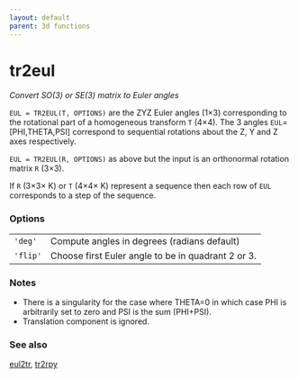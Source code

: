 ```yaml
---
layout: default
parent: 3d functions
---
```

# tr2eul
_Convert SO(3) or SE(3) matrix to Euler angles_


```EUL = TR2EUL(T, OPTIONS)``` are the ZYZ Euler angles (1&times;3) corresponding to
the rotational part of a homogeneous transform `T` (4&times;4). The 3 angles
`EUL`=[PHI,THETA,PSI] correspond to sequential rotations about the Z, Y and
Z axes respectively.


```EUL = TR2EUL(R, OPTIONS)``` as above but the input is an orthonormal
rotation matrix `R` (3&times;3).


If `R` (3&times;3&times; K) or `T` (4&times;4&times; K) represent a sequence then each row of `EUL`
corresponds to a step of the sequence.
### Options

| | |
|---|---|
| `'deg'` | Compute angles in degrees (radians default) |
| `'flip'` | Choose first Euler angle to be in quadrant 2 or 3. |


### Notes
* There is a singularity for the case where THETA=0 in which case PHI is arbitrarily    set to zero and PSI is the sum (PHI+PSI).
* Translation component is ignored.

### See also

[eul2tr](eul2tr.md), [tr2rpy](tr2rpy.md)
